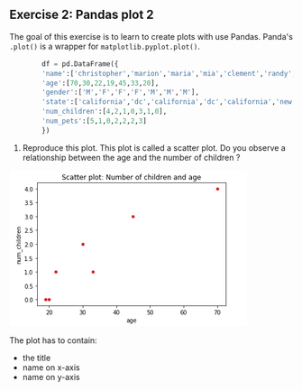 ## Exercise 2: Pandas plot 2

The goal of this exercise is to learn to create plots with use Pandas. Panda's `.plot()` is a wrapper for `matplotlib.pyplot.plot()`.

```python
        df = pd.DataFrame({
        'name':['christopher','marion','maria','mia','clement','randy','remi'],
        'age':[70,30,22,19,45,33,20],
        'gender':['M','F','F','F','M','M','M'],
        'state':['california','dc','california','dc','california','new york','porto'],
        'num_children':[4,2,1,0,3,1,0],
        'num_pets':[5,1,0,2,2,2,3]
        })
```

1. Reproduce this plot. This plot is called a scatter plot. Do you observe a relationship between the age and the number of children ?

![alt text][logo_ex2]

[logo_ex2]: images/w1day03_ex2_plot1.png "Scatter plot ex2"

The plot has to contain:

- the title
- name on x-axis
- name on y-axis